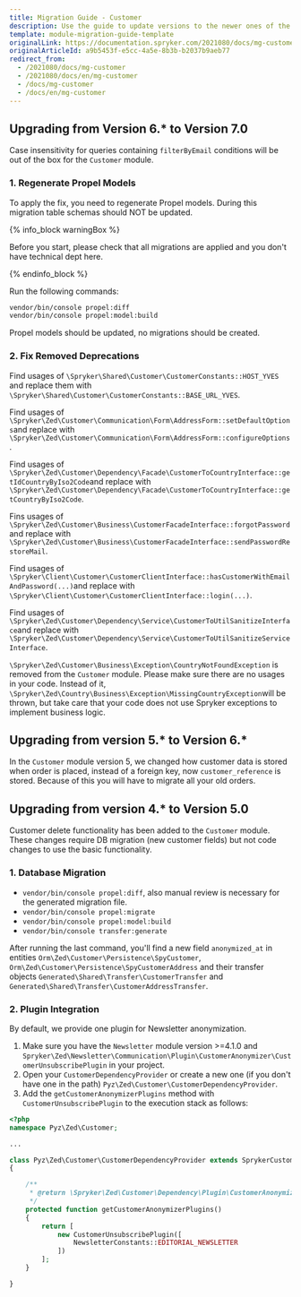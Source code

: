 ```yaml
---
title: Migration Guide - Customer
description: Use the guide to update versions to the newer ones of the Customer module.
template: module-migration-guide-template
originalLink: https://documentation.spryker.com/2021080/docs/mg-customer
originalArticleId: a9b5453f-e5cc-4a5e-8b3b-b2037b9aeb77
redirect_from:
  - /2021080/docs/mg-customer
  - /2021080/docs/en/mg-customer
  - /docs/mg-customer
  - /docs/en/mg-customer
---
```


## Upgrading from Version 6.* to Version 7.0

Case insensitivity for queries containing `filterByEmail` conditions will be out of the box for the `Customer` module.

### 1. Regenerate Propel Models

To apply the fix, you need to regenerate Propel models. During this migration table schemas should NOT be updated.

{% info_block warningBox %}

Before you start, please check that all migrations are applied and you don't have technical dept here.

{% endinfo_block %}

Run the following commands:

```bash
vendor/bin/console propel:diff
vendor/bin/console propel:model:build
```

Propel models should be updated, no migrations should be created.

### 2. Fix Removed Deprecations

Find usages of `\Spryker\Shared\Customer\CustomerConstants::HOST_YVES` and replace them with `\Spryker\Shared\Customer\CustomerConstants::BASE_URL_YVES`.

Find usages of `\Spryker\Zed\Customer\Communication\Form\AddressForm::setDefaultOptions`and replace with `\Spryker\Zed\Customer\Communication\Form\AddressForm::configureOptions`.

Find usages of `\Spryker\Zed\Customer\Dependency\Facade\CustomerToCountryInterface::getIdCountryByIso2Code`and replace with `\Spryker\Zed\Customer\Dependency\Facade\CustomerToCountryInterface::getCountryByIso2Code`.

Fins usages of `\Spryker\Zed\Customer\Business\CustomerFacadeInterface::forgotPassword` and replace with `\Spryker\Zed\Customer\Business\CustomerFacadeInterface::sendPasswordRestoreMail`.

Find usages of `\Spryker\Client\Customer\CustomerClientInterface::hasCustomerWithEmailAndPassword(...)`and replace with `\Spryker\Client\Customer\CustomerClientInterface::login(...)`.

Find usages of `\Spryker\Zed\Customer\Dependency\Service\CustomerToUtilSanitizeInterface`and replace with `\Spryker\Zed\Customer\Dependency\Service\CustomerToUtilSanitizeServiceInterface`.

`\Spryker\Zed\Customer\Business\Exception\CountryNotFoundException` is removed from the `Customer` module. Please make sure there are no usages in your code. Instead of it, `\Spryker\Zed\Country\Business\Exception\MissingCountryException`will be thrown, but take care that your code does not use Spryker exceptions to implement business logic.

## Upgrading from version 5.* to Version 6.*

In the `Customer` module version 5, we changed how customer data is stored when order is placed, instead of a foreign key, now `customer_reference` is stored. Because of this you will have to migrate all your old orders.

## Upgrading from version 4.* to Version 5.0

Customer delete functionality has been added to the `Customer` module. These changes require DB migration (new customer fields) but not code changes to use the basic functionality.

### 1. Database Migration

* `vendor/bin/console propel:diff`, also manual review is necessary for the generated migration file.
* `vendor/bin/console propel:migrate`
* `vendor/bin/console propel:model:build`
* `vendor/bin/console transfer:generate`

After running the last command, you'll find a new field `anonymized_at` in entities `Orm\Zed\Customer\Persistence\SpyCustomer`, `Orm\Zed\Customer\Persistence\SpyCustomerAddress` and their transfer objects `Generated\Shared\Transfer\CustomerTransfer` and `Generated\Shared\Transfer\CustomerAddressTransfer`.


### 2. Plugin Integration

By default, we provide one plugin for Newsletter anonymization.
1. Make sure you have the `Newsletter` module version >=4.1.0 and
`Spryker\Zed\Newsletter\Communication\Plugin\CustomerAnonymizer\CustomerUnsubscribePlugin` in your project.
2. Open your `CustomerDependencyProvider` or create a new one (if you don't have one in the path) `Pyz\Zed\Customer\CustomerDependencyProvider`.
3. Add the `getCustomerAnonymizerPlugins` method with  `CustomerUnsubscribePlugin` to the execution stack as follows:

```php
<?php
namespace Pyz\Zed\Customer;

...

class Pyz\Zed\Customer\CustomerDependencyProvider extends SprykerCustomerDependencyProvider
{

    /**
     * @return \Spryker\Zed\Customer\Dependency\Plugin\CustomerAnonymizerPluginInterface[]
     */
    protected function getCustomerAnonymizerPlugins()
    {
        return [
            new CustomerUnsubscribePlugin([
                NewsletterConstants::EDITORIAL_NEWSLETTER
            ])
        ];
    }

}
```

<!-- Last review date: Nov 13, 2017 by Denis Turkov -->
